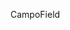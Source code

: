 <span data-ttu-id="75a42-101">Campo</span><span class="sxs-lookup"><span data-stu-id="75a42-101">Field</span></span>
